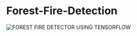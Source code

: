 # Forest-Fire-Detection
![FOREST FIRE DETECTOR USING TENSORFLOW](https://user-images.githubusercontent.com/75358720/150677765-0adf8440-0e06-4771-b264-b661ff0ecd61.png)
